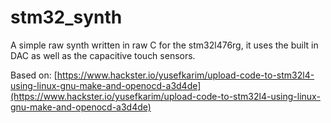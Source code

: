# stm32_synth
A simple raw synth written in raw C for the stm32l476rg, it uses the built in DAC as well as the capacitive touch sensors. 

Based on:
[https://www.hackster.io/yusefkarim/upload-code-to-stm32l4-using-linux-gnu-make-and-openocd-a3d4de](https://www.hackster.io/yusefkarim/upload-code-to-stm32l4-using-linux-gnu-make-and-openocd-a3d4de)
